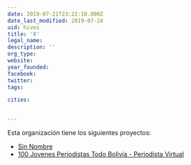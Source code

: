 ```yaml
---
date: 2019-07-21T23:22:18.000Z
date_last_modified: 2019-07-24
uid: hivos
title: 'X'
legal_name: 
description: ''
org_type: 
website: 
year_founded: 
facebook: 
twitter: 
tags:

cities: 


---
```


Esta organización tiene los siguientes proyectos:

- [Sin Nombre](/proyectos/sin-nombre)
- [100 Jovenes Periodistas Todo Bolivia - Periodista Virtual](/proyectos/100-jovenes-periodistas-todo-bolivia-periodista-virtual)
